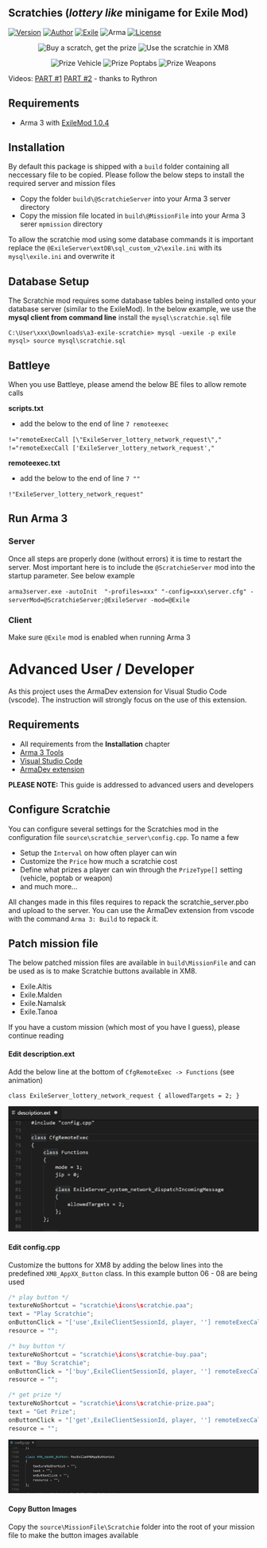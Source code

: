 ## Scratchies (*lottery like* minigame for Exile Mod)
[![Version](https://img.shields.io/badge/Version-1.5-green.svg)](https://github.com/ole1986/a3-exile-scratchie/releasese)
[![Author](https://img.shields.io/badge/Author-ole1986-green.svg)](https://github.com/ole1986)
[![Exile](https://img.shields.io/badge/Exile-1.0.4%20Pineapple-C72651.svg)](http://www.exilemod.com/downloads/)
![Arma](https://img.shields.io/badge/Arma-1.80-blue.svg)
[![License](https://img.shields.io/badge/License-APL-blue.svg)](https://www.bistudio.com/community/licenses/arma-public-license)

<p align="center">
    <img src="images/scratchie-xm8apps.PNG" width="250" title="Buy a scratch, get the prize">
    <img src="images/scratchie-xm8apps-inside.PNG" width="250" title="Use the scratchie in XM8">
</p>
<p align="center">
    <img src="images/prize-vehicle.jpg" width="250" title="Prize Vehicle">
    <img src="images/prize-poptabs.jpg" width="250" title="Prize Poptabs">
    <img src="images/winner-message.png" width="250" title="Prize Weapons">
</p>

Videos: [PART #1](https://www.youtube.com/watch?v=zVPXYhhYrbU) [PART #2](https://www.youtube.com/watch?v=2MC45ycnOkc) - thanks to Rythron

## Requirements

* Arma 3 with [ExileMod 1.0.4](http://www.exilemod.com/downloads/)

## Installation

By default this package is shipped with a `build` folder containing all neccessary file to be copied. Please follow the below steps to install the required server and mission files

* Copy the folder `build\@ScratchieServer` into your Arma 3 server directory
* Copy the mission file located in `build\@MissionFile` into your Arma 3 serer `mpmission` directory

To allow the scratchie mod using some database commands it is important replace the `@ExileServer\extDB\sql_custom_v2\exile.ini` with its `mysql\exile.ini` and overwrite it

## Database Setup

The Scratchie mod requires some database tables being installed onto your database server (similar to the ExileMod).
In the below example, we use the **mysql client from command line** install the `mysql\scratchie.sql` file

```
C:\User\xxx\Downloads\a3-exile-scratchie> mysql -uexile -p exile
mysql> source mysql\scratchie.sql
```

## Battleye

When you use Battleye, please amend the below BE files to allow remote calls

**scripts.txt**

+ add the below to the end of line `7 remoteexec`

 `!="remoteExecCall [\"ExileServer_lottery_network_request\"," !="remoteExecCall ['ExileServer_lottery_network_request',"`
 
**remoteexec.txt**

+ add the below to the end of line `7 ""`

 `!"ExileServer_lottery_network_request"`

## Run Arma 3

### Server

Once all steps are properly done (without errors) it is time to restart the server. Most important here is to include the `@ScratchieServer` mod into the startup parameter. See below example

`arma3server.exe -autoInit  "-profiles=xxx" "-config=xxx\server.cfg" -serverMod=@ScratchieServer;@ExileServer -mod=@Exile`

### Client

Make sure `@Exile` mod is enabled when running Arma 3

# Advanced User / Developer

As this project uses the ArmaDev extension for Visual Studio Code (vscode). The instruction will strongly focus on the use of this extension.

## Requirements

* All requirements from the **Installation** chapter
* [Arma 3 Tools](https://community.bistudio.com/wiki/Arma_3_Tools_Installation)
* [Visual Studio Code](https://code.visualstudio.com/)
* [ArmaDev extension](https://marketplace.visualstudio.com/items?itemName=ole1986.arma-dev)

**PLEASE NOTE:** This guide is addressed to advanced users and developers

## Configure Scratchie

You can configure several settings for the Scratchies mod in the configuration file `source\scratchie_server\config.cpp`. To name a few

* Setup the `Interval` on how often player can win
* Customize the `Price` how much a scratchie cost
* Define what prizes a player can win through the `PrizeType[]` setting (vehicle, poptab or weapon)
* and much more...

All changes made in this files requires to repack the scratchie_server.pbo and upload to the server.
You can use the ArmaDev extension from vscode with the command `Arma 3: Build` to repack it.

## Patch mission file

The below patched mission files are available in `build\MissionFile` and can be used as is to make Scratchie buttons available in XM8.

* Exile.Altis
* Exile.Malden
* Exile.Namalsk
* Exile.Tanoa

If you have a custom mission (which most of you have I guess), please continue reading

#### Edit description.ext

Add the below line at the bottom of `CfgRemoteExec -> Functions` (see animation)

```
class ExileServer_lottery_network_request { allowedTargets = 2; }
```

![Mission description.ext](images/guide-mission-description.gif)

#### Edit config.cpp

Customize the buttons for XM8 by adding the below lines into the predefined `XM8_AppXX_Button` class.
In this example button 06 - 08 are being used

```c
/* play button */
textureNoShortcut = "scratchie\icons\scratchie.paa";
text = "Play Scratchie";
onButtonClick = "['use',ExileClientSessionId, player, ''] remoteExecCall ['ExileServer_lottery_network_request', 2];";
resource = "";
```

```c
/* buy button */
textureNoShortcut = "scratchie\icons\scratchie-buy.paa";
text = "Buy Scratchie";
onButtonClick = "['buy',ExileClientSessionId, player, ''] remoteExecCall ['ExileServer_lottery_network_request', 2];";
resource = "";
```

```c
/* get prize */
textureNoShortcut = "scratchie\icons\scratchie-prize.paa";
text = "Get Prize";
onButtonClick = "['get',ExileClientSessionId, player, ''] remoteExecCall ['ExileServer_lottery_network_request', 2];";
resource = "";
```

![Mission config.cpp](images/guide-mission-config.gif)

#### Copy Button Images

Copy the `source\MissionFile\Scratchie` folder into the root of your mission file to make the button images available